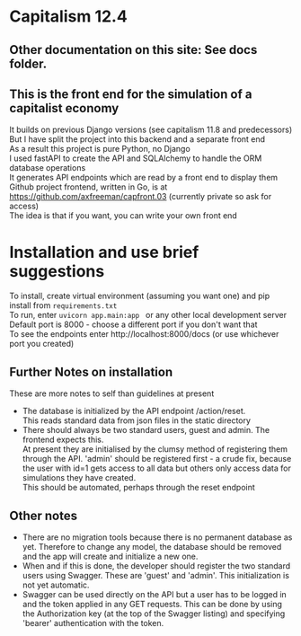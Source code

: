 # Capitalism 12.4
## Other documentation on this site: See docs folder.

## This is the front end for the simulation of a capitalist economy 
It builds on previous Django versions (see capitalism 11.8 and predecessors)  
But I have split the project into this backend and a separate front end  
As a result this project is pure Python, no Django  
I used fastAPI to create the API and SQLAlchemy to handle the ORM database operations  
It generates API endpoints which are read by a front end to display them  
Github project frontend, written in Go, is at https://github.com/axfreeman/capfront.03 (currently private so ask for access)  
The idea is that if you want, you can write your own front end  

# Installation and use brief suggestions  
To install, create virtual environment (assuming you want one) and pip install from ``requirements.txt``  
To run, enter ``uvicorn app.main:app `` or any other local development server  
Default port is 8000 - choose a different port if you don't want that  
To see the endpoints enter http://localhost:8000/docs (or use whichever port you created)  

## Further Notes on installation
These are more notes to self than guidelines at present  
* The database is initialized by the API endpoint /action/reset.  
  This reads standard data from json files in the static directory  
* There should always be two standard users, guest and admin. The frontend expects this.  
At present they are initialised by the clumsy method of registering them through the API.
'admin' should be registered first - a crude fix, because the user with id=1 gets access to all data but others only access data for simulations they have created.    
This should be automated, perhaps through the reset endpoint  

## Other notes

* There are no migration tools because there is no permanent database as yet. Therefore to change any model, the database should be removed and the app will create and initialize a new one.  
* When and if this is done, the developer should register the two standard users using Swagger. These are 'guest' and 'admin'. This initialization is not yet automatic.  
* Swagger can be used directly on the API but a user has to be logged in and the token applied in any GET requests. This can be done by using the Authorization key (at the top of the Swagger listing) and specifying 'bearer' authentication with the token.  
